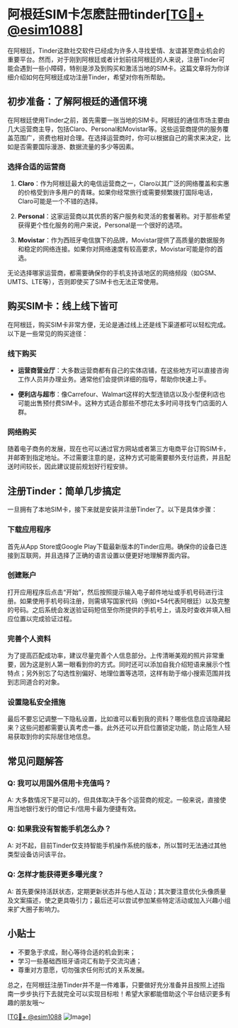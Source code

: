 # 阿根廷SIM卡怎麽註冊tinder[[TG💪+ @esim1088](https://t.me/s/esim1088)]

在阿根廷，Tinder这款社交软件已经成为许多人寻找爱情、友谊甚至商业机会的重要平台。然而，对于刚到阿根廷或者计划前往阿根廷的人来说，注册Tinder可能会遇到一些小障碍，特别是涉及到购买和激活当地的SIM卡。这篇文章将为你详细介绍如何在阿根廷成功注册Tinder，希望对你有所帮助。

## 初步准备：了解阿根廷的通信环境

在阿根廷使用Tinder之前，首先需要一张当地的SIM卡。阿根廷的通信市场主要由几大运营商主导，包括Claro、Personal和Movistar等。这些运营商提供的服务覆盖范围广，资费也相对合理。在选择运营商时，你可以根据自己的需求来决定，比如是否需要国际漫游、数据流量的多少等因素。

### 选择合适的运营商

1. **Claro**：作为阿根廷最大的电信运营商之一，Claro以其广泛的网络覆盖和实惠的价格受到许多用户的青睐。如果你经常旅行或需要频繁拨打国际电话，Claro可能是一个不错的选择。
   
2. **Personal**：这家运营商以其优质的客户服务和灵活的套餐著称。对于那些希望获得更个性化服务的用户来说，Personal是一个很好的选项。

3. **Movistar**：作为西班牙电信旗下的品牌，Movistar提供了高质量的数据服务和稳定的网络连接。如果你对网络速度有较高要求，Movistar可能是你的首选。

无论选择哪家运营商，都需要确保你的手机支持该地区的网络频段（如GSM、UMTS、LTE等），否则即使买了SIM卡也无法正常使用。

## 购买SIM卡：线上线下皆可

在阿根廷，购买SIM卡非常方便，无论是通过线上还是线下渠道都可以轻松完成。以下是一些常见的购买途径：

### 线下购买

- **运营商营业厅**：大多数运营商都有自己的实体店铺，在这些地方可以直接咨询工作人员并办理业务。通常他们会提供详细的指导，帮助你快速上手。
  
- **便利店与超市**：像Carrefour、Walmart这样的大型连锁店以及小型便利店也可能出售预付费SIM卡。这种方式适合那些不想花太多时间寻找专门店面的人群。

### 网络购买

随着电子商务的发展，现在也可以通过官方网站或者第三方电商平台订购SIM卡，并邮寄到指定地址。不过需要注意的是，这种方式可能需要额外支付运费，并且配送时间较长，因此建议提前规划好行程安排。

## 注册Tinder：简单几步搞定

一旦拥有了本地SIM卡，接下来就是安装并注册Tinder了。以下是具体步骤：

### 下载应用程序

首先从App Store或Google Play下载最新版本的Tinder应用。确保你的设备已连接到互联网，并且选择了正确的语言设置以便更好地理解界面内容。

### 创建账户

打开应用程序后点击“开始”，然后按照提示输入电子邮件地址或手机号码进行注册。如果使用手机号码注册，则需填写国家代码（例如+54代表阿根廷）以及完整的号码。之后系统会发送验证码短信至你所提供的手机号上，请及时查收并填入相应位置以完成验证过程。

### 完善个人资料

为了提高匹配成功率，建议尽量完善个人信息部分。上传清晰美观的照片非常重要，因为这是别人第一眼看到你的方式。同时还可以添加自我介绍短语来展示个性特点；另外别忘了勾选性别偏好、地理位置等选项，这样有助于缩小搜索范围并找到志同道合的对象。

### 设置隐私安全措施

最后不要忘记调整一下隐私设置，比如谁可以看到我的资料？哪些信息应该隐藏起来？这些问题都需要认真考虑一番。此外还可以开启位置锁定功能，防止陌生人轻易获取到你的实际居住地信息。

## 常见问题解答

### Q: 我可以用国外信用卡充值吗？
A: 大多数情况下是可以的，但具体取决于各个运营商的规定。一般来说，直接使用当地银行发行的借记卡/信用卡最为便捷有效。

### Q: 如果我没有智能手机怎么办？
A: 对不起，目前Tinder仅支持智能手机操作系统的版本，所以暂时无法通过其他类型设备访问该平台。

### Q: 怎样才能获得更多曝光度？
A: 首先要保持活跃状态，定期更新状态并与他人互动；其次要注意优化头像质量及文案描述，使之更具吸引力；最后还可以尝试参加某些特定活动或加入兴趣小组来扩大圈子影响力。

## 小贴士

- 不要急于求成，耐心等待合适的机会到来；
- 学习一些基础西班牙语词汇有助于交流沟通；
- 尊重对方意愿，切勿强求任何形式的关系发展。

总之，在阿根廷注册Tinder并不是一件难事，只要做好充分准备并且按照上述指南一步步执行下去就完全可以实现目标啦！希望大家都能借助这个平台结识更多有趣的朋友哦～

[[TG💪+ @esim1088](https://t.me/s/esim1088) ![Image](https://i.postimg.cc/4NQfJmqS/Snipaste-2025-05-13-00-14-12.png)]